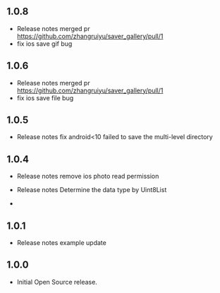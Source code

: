 ## 1.0.8

*  Release notes
merged pr https://github.com/zhangruiyu/saver_gallery/pull/1
* fix ios save gif bug

## 1.0.6

*  Release notes
merged pr https://github.com/zhangruiyu/saver_gallery/pull/1
* fix ios save file bug 

## 1.0.5

*  Release notes
   fix android<10 failed to save the multi-level directory

## 1.0.4

*  Release notes
   remove ios photo read permission

*  Release notes
   Determine the data type by Uint8List
* 
## 1.0.1

*  Release notes
example update

## 1.0.0

*  Initial Open Source release.
